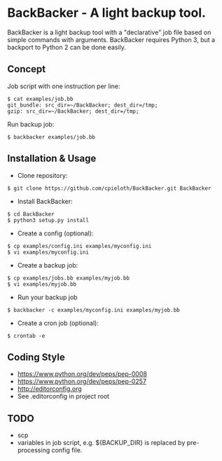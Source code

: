 BackBacker - A light backup tool.
=================================

BackBacker is a light backup tool with a "declarative" job file based on simple commands with arguments.
BackBacker requires Python 3, but a backport to Python 2 can be done easily.


Concept
-------

Job script with one instruction per line:
```
$ cat examples/job.bb
git_bundle: src_dir=~/BackBacker; dest_dir=/tmp;
gzip: src_dir=~/BackBacker; dest_dir=/tmp;
```

Run backup job:
```
$ backbacker examples/job.bb
```


Installation & Usage
--------------------

* Clone repository:
```
$ git clone https://github.com/cpieloth/BackBacker.git BackBacker
```
* Install BackBacker:
```
$ cd BackBacker
$ python3 setup.py install
```
* Create a config (optional):
```
$ cp examples/config.ini examples/myconfig.ini
$ vi examples/myconfig.ini
```
* Create a backup job:
```
$ cp examples/jobs.bb examples/myjob.bb
$ vi examples/myjob.bb
```
* Run your backup job
```
$ backbacker -c examples/myconfig.ini examples/myjob.bb
```
* Create a cron job (optional):
```
$ crontab -e
```


Coding Style
------------

* https://www.python.org/dev/peps/pep-0008
* https://www.python.org/dev/peps/pep-0257
* http://editorconfig.org
* See .editorconfig in project root


TODO
----

* scp
* variables in job script, e.g. ${BACKUP_DIR} is replaced by pre-processing config file.
